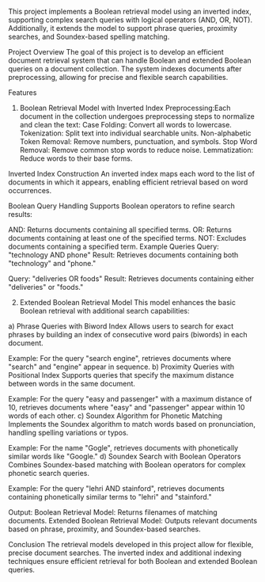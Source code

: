 This project implements a Boolean retrieval model using an inverted index, supporting complex search queries with logical operators (AND, OR, NOT). Additionally, it extends the model to support phrase queries, proximity searches, and Soundex-based spelling matching.

Project Overview
The goal of this project is to develop an efficient document retrieval system that can handle Boolean and extended Boolean queries on a document collection. The system indexes documents after preprocessing, allowing for precise and flexible search capabilities.

Features
1. Boolean Retrieval Model with Inverted Index
Preprocessing:Each document in the collection undergoes preprocessing steps to normalize and clean the text:
Case Folding: Convert all words to lowercase.
Tokenization: Split text into individual searchable units.
Non-alphabetic Token Removal: Remove numbers, punctuation, and symbols.
Stop Word Removal: Remove common stop words to reduce noise.
Lemmatization: Reduce words to their base forms.

Inverted Index Construction
An inverted index maps each word to the list of documents in which it appears, enabling efficient retrieval based on word occurrences.

Boolean Query Handling
Supports Boolean operators to refine search results:

AND: Returns documents containing all specified terms.
OR: Returns documents containing at least one of the specified terms.
NOT: Excludes documents containing a specified term.
Example Queries
Query: "technology AND phone"
Result: Retrieves documents containing both "technology" and "phone."

Query: "deliveries OR foods"
Result: Retrieves documents containing either "deliveries" or "foods."

2. Extended Boolean Retrieval Model
This model enhances the basic Boolean retrieval with additional search capabilities:

a) Phrase Queries with Biword Index
Allows users to search for exact phrases by building an index of consecutive word pairs (biwords) in each document.

Example: For the query "search engine", retrieves documents where "search" and "engine" appear in sequence.
b) Proximity Queries with Positional Index
Supports queries that specify the maximum distance between words in the same document.

Example: For the query "easy and passenger" with a maximum distance of 10, retrieves documents where "easy" and "passenger" appear within 10 words of each other.
c) Soundex Algorithm for Phonetic Matching
Implements the Soundex algorithm to match words based on pronunciation, handling spelling variations or typos.

Example: For the name "Gogle", retrieves documents with phonetically similar words like "Google."
d) Soundex Search with Boolean Operators
Combines Soundex-based matching with Boolean operators for complex phonetic search queries.

Example: For the query "lehri AND stainford", retrieves documents containing phonetically similar terms to "lehri" and "stainford."

Output:
Boolean Retrieval Model: Returns filenames of matching documents.
Extended Boolean Retrieval Model: Outputs relevant documents based on phrase, proximity, and Soundex-based searches.

Conclusion
The retrieval models developed in this project allow for flexible, precise document searches. The inverted index and additional indexing techniques ensure efficient retrieval for both Boolean and extended Boolean queries.

